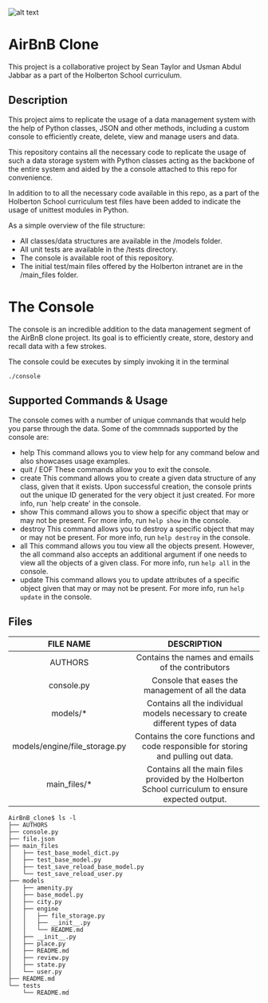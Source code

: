 ![alt text](https://www.geeksultd.com/wp-content/uploads/2020/06/image.png)
# AirBnB Clone
This project is a collaborative project by Sean Taylor and Usman Abdul Jabbar as a part of the Holberton School curriculum.

## Description
This project aims to replicate the usage of a data management system with the help of Python classes, JSON and other methods, including a custom console to efficiently create, delete, view and manage users and data.

This repository contains all the necessary code to replicate the usage of such a data storage system with Python classes acting as the backbone of the entire system and aided by the a console attached to this repo for convenience.

In addition to to all the necessary code available in this repo, as a part of the Holberton School curriculum test files have been added to indicate the usage of unittest modules in Python.

As a simple overview of the file structure:
- All classes/data structures are available in the /models folder.
- All unit tests are available in the /tests directory.
- The console is available root of this repository.
- The initial test/main files offered by the Holberton intranet are in the /main_files folder.

# The Console
The console is an incredible addition to the data management segment of the AirBnB clone project. Its goal is to efficiently create, store, destory and recall data with a few strokes.

The console could be executes by simply invoking it in the terminal
```
./console
```
## Supported Commands & Usage
The console comes with a number of unique commands that would help you parse through the data. Some of the commnads supported by the console are:
- help
	This command allows you to view help for any command below and also showcases usage examples.
- quit / EOF
	These commands allow you to exit the console.
- create
	This command allows you to create a given data structure of any class, given that it exists. Upon successful creation, the console prints out the unique ID generated for the very object it just created. For more info, run `help create' in the console.
- show
	This command allows you to show a specific object that may or may not be present. For more info, run `help show` in the console.
- destroy
	This command allows you to destroy a specific object that may or may not be present. For more info, run `help destroy` in the console.
- all
	This command allows you tou view all the objects present. However, the all command also accepts an additional argument if one needs to view all the objects of a given class. For more info, run `help all` in the console.
- update
	This command allows you to update attributes of a specific object given that may or may not be present. For more info, run `help update` in the console.

## Files
|           FILE NAME           |                                             DESCRIPTION                                            |
|:-----------------------------:|:--------------------------------------------------------------------------------------------------:|
| AUTHORS                       | Contains the names and emails of the contributors                                                  |
| console.py                    | Console that eases the management of all the data                                                  |
| models/*                      | Contains all the individual models necessary to create different types of data                     |
| models/engine/file_storage.py | Contains the core functions and code responsible for storing and pulling out data.                 |
| main_files/*                  | Contains all the main files provided by the Holberton School curriculum to ensure expected output. |

```
AirBnB_clone$ ls -l
├── AUTHORS
├── console.py
├── file.json
├── main_files
│   ├── test_base_model_dict.py
│   ├── test_base_model.py
│   ├── test_save_reload_base_model.py
│   └── test_save_reload_user.py
├── models
│   ├── amenity.py
│   ├── base_model.py
│   ├── city.py
│   ├── engine
│   │   ├── file_storage.py
│   │   ├── __init__.py
│   │   └── README.md
│   ├── __init__.py
│   ├── place.py
│   ├── README.md
│   ├── review.py
│   ├── state.py
│   └── user.py
├── README.md
└── tests
    └── README.md
```
